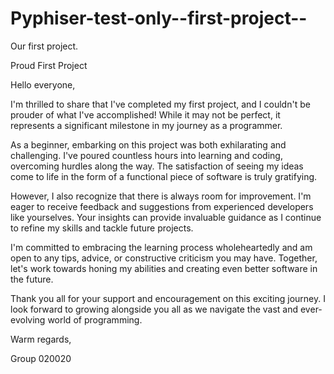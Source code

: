# Pyphiser-test-only--first-project--
Our first project.

Proud First Project

Hello everyone,

I'm thrilled to share that I've completed my first project, and I couldn't be prouder of what I've accomplished! While it may not be perfect, it represents a significant milestone in my journey as a programmer.

As a beginner, embarking on this project was both exhilarating and challenging. I've poured countless hours into learning and coding, overcoming hurdles along the way. The satisfaction of seeing my ideas come to life in the form of a functional piece of software is truly gratifying.

However, I also recognize that there is always room for improvement. I'm eager to receive feedback and suggestions from experienced developers like yourselves. Your insights can provide invaluable guidance as I continue to refine my skills and tackle future projects.

I'm committed to embracing the learning process wholeheartedly and am open to any tips, advice, or constructive criticism you may have. Together, let's work towards honing my abilities and creating even better software in the future.

Thank you all for your support and encouragement on this exciting journey. I look forward to growing alongside you all as we navigate the vast and ever-evolving world of programming.

Warm regards,

Group 020020
